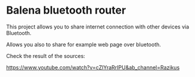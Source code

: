 # Balena bluetooth router

This project allows you to share internet connection with other devices via Bluetooth.

Allows you also to share for example web page over bluetooth.


Check the result of the sources:

https://www.youtube.com/watch?v=cZlYraRrIPU&ab_channel=Razikus
